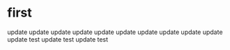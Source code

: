 # first
update update
update
update update
update
update
update
update
update
update
test update
test update
test
